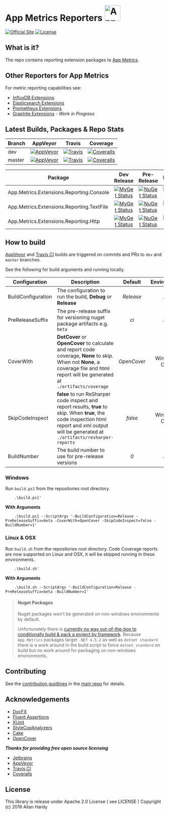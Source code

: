 # App Metrics Reporters <img src="http://app-metrics.io/logo.png" alt="App Metrics" width="50px"/> 
[![Official Site](https://img.shields.io/badge/site-appmetrics-blue.svg?style=flat-square)](http://app-metrics.io/getting-started/intro.html) [![License](https://img.shields.io/badge/License-Apache%202.0-blue.svg?style=flat-square)](https://opensource.org/licenses/Apache-2.0)

## What is it?

The repo contains reporting extension packages to [App Metrics](https://github.com/alhardy/AppMetrics).

## Other Reporters for App Metrics

For metric reporting capabilities see:

- [InfluxDB Extensions](https://github.com/alhardy/AppMetrics.Extensions.InfluxDB)
- [Elasticsearch Extensions](https://github.com/alhardy/AppMetrics.Extensions.Elasticsearch)
- [Prometheus Extensions](https://github.com/alhardy/AppMetrics.Extensions.Prometheus)
- [Graphite Extensions](https://github.com/alhardy/AppMetrics.Extensions.Graphite) - *Work in Progress*

## Latest Builds, Packages & Repo Stats

|Branch|AppVeyor|Travis|Coverage|
|------|:--------:|:--------:|:--------:|
|dev|[![AppVeyor](https://img.shields.io/appveyor/ci/alhardy/appmetrics-reporters/dev.svg?style=flat-square&label=appveyor%20build)](https://ci.appveyor.com/project/alhardy/appmetrics-reporters/branch/dev)|[![Travis](https://img.shields.io/travis/alhardy/AppMetrics.Reporters/dev.svg?style=flat-square&label=travis%20build)](https://travis-ci.org/alhardy/AppMetrics.Reporters)|[![Coveralls](https://img.shields.io/coveralls/alhardy/AppMetrics.Reporters/dev.svg?style=flat-square)](https://coveralls.io/github/alhardy/AppMetrics.Reporters?branch=dev)
|master|[![AppVeyor](https://img.shields.io/appveyor/ci/alhardy/appmetrics-reporters/master.svg?style=flat-square&label=appveyor%20build)](https://ci.appveyor.com/project/alhardy/appmetrics-reporters/branch/master)| [![Travis](https://img.shields.io/travis/alhardy/AppMetrics.Reporters/master.svg?style=flat-square&label=travis%20build)](https://travis-ci.org/AppMetrics.Reporters)| [![Coveralls](https://img.shields.io/coveralls/alhardy/AppMetrics.Reporters/master.svg?style=flat-square)](https://coveralls.io/github/alhardy/AppMetrics.Reporters?branch=master)|

|Package|Dev Release|Pre-Release|Release|
|------|:--------:|:--------:|:--------:|
|App.Metrics.Extensions.Reporting.Console|[![MyGet Status](https://img.shields.io/myget/alhardy/v/App.Metrics.Extensions.Reporting.Console.svg?style=flat-square)](https://www.myget.org/feed/alhardy/package/nuget/App.Metrics.Extensions.Reporting.Console)|[![NuGet Status](https://img.shields.io/nuget/vpre/App.Metrics.Extensions.Reporting.Console.svg?style=flat-square)](https://www.nuget.org/packages/App.Metrics.Extensions.Reporting.Console/)|[![NuGet Status](https://img.shields.io/nuget/v/App.Metrics.Extensions.Reporting.Console.svg?style=flat-square)](https://www.nuget.org/packages/App.Metrics.Extensions.Reporting.Console/)
|App.Metrics.Extensions.Reporting.TextFile|[![MyGet Status](https://img.shields.io/myget/alhardy/v/App.Metrics.Extensions.Reporting.TextFile.svg?style=flat-square)](https://www.myget.org/feed/alhardy/package/nuget/App.Metrics.Extensions.Reporting.TextFile)|[![NuGet Status](https://img.shields.io/nuget/vpre/App.Metrics.Extensions.Reporting.TextFile.svg?style=flat-square)](https://www.nuget.org/packages/App.Metrics.Extensions.Reporting.TextFile/)|[![NuGet Status](https://img.shields.io/nuget/v/App.Metrics.Extensions.Reporting.TextFile.svg?style=flat-square)](https://www.nuget.org/packages/App.Metrics.Extensions.Reporting.TextFile/)
|App.Metrics.Extensions.Reporting.Http|[![MyGet Status](https://img.shields.io/myget/alhardy/v/App.Metrics.Extensions.Reporting.Http.svg?style=flat-square)](https://www.myget.org/feed/alhardy/package/nuget/App.Metrics.Extensions.Reporting.Http)|[![NuGet Status](https://img.shields.io/nuget/vpre/App.Metrics.Extensions.Reporting.Http.svg?style=flat-square)](https://www.nuget.org/packages/App.Metrics.Extensions.Reporting.Http/)|[![NuGet Status](https://img.shields.io/nuget/v/App.Metrics.Extensions.Reporting.Http.svg?style=flat-square)](https://www.nuget.org/packages/App.Metrics.Extensions.Reporting.Http/)|

## How to build

[AppVeyor](https://ci.appveyor.com/project/alhardy/appmetrics-reporters/branch/master) and [Travis CI](https://travis-ci.org/alhardy/AppMetrics.Reporters) builds are triggered on commits and PRs to `dev` and `master` branches.

See the following for build arguments and running locally.

|Configuration|Description|Default|Environment|Required|
|------|--------|:--------:|:--------:|:--------:|
|BuildConfiguration|The configuration to run the build, **Debug** or **Release** |*Release*|All|Optional|
|PreReleaseSuffix|The pre-release suffix for versioning nuget package artifacts e.g. `beta`|*ci*|All|Optional|
|CoverWith|**DotCover** or **OpenCover** to calculate and report code coverage, **None** to skip. When not **None**, a coverage file and html report will be generated at `./artifacts/coverage`|*OpenCover*|Windows Only|Optional|
|SkipCodeInspect|**false** to run ReSharper code inspect and report results, **true** to skip. When **true**, the code inspection html report and xml output will be generated at `./artifacts/resharper-reports`|*false*|Windows Only|Optional|
|BuildNumber|The build number to use for pre-release versions|*0*|All|Optional|


### Windows

Run `build.ps1` from the repositories root directory.

```
	.\build.ps1'
```

**With Arguments**

```
	.\build.ps1 --ScriptArgs '-BuildConfiguration=Release -PreReleaseSuffix=beta -CoverWith=OpenCover -SkipCodeInspect=false -BuildNumber=1'
```

### Linux & OSX

Run `build.sh` from the repositories root directory. Code Coverage reports are now supported on Linux and OSX, it will be skipped running in these environments.

```
	.\build.sh'
```

**With Arguments**

```
	.\build.sh --ScriptArgs '-BuildConfiguration=Release -PreReleaseSuffix=beta -BuildNumber=1'
```

> #### Nuget Packages
> Nuget packages won't be generated on non-windows environments by default.
> 
> Unfortunately there is [currently no way out-of-the-box to conditionally build & pack a project by framework](https://github.com/dotnet/roslyn-project-system/issues/1586#issuecomment-280978851). Because `App.Metrics` packages target `.NET 4.5.2` as well as `dotnet standard` there is a work around in the build script to force `dotnet standard` on build but no work around for packaging on non-windows environments. 

## Contributing

See the [contribution guidlines](https://github.com/alhardy/AppMetrics/blob/master/CONTRIBUTING.md) in the [main repo](https://github.com/alhardy/AppMetrics) for details.

## Acknowledgements

* [DocFX](https://dotnet.github.io/docfx/)
* [Fluent Assertions](http://www.fluentassertions.com/)
* [XUnit](https://xunit.github.io/)
* [StyleCopAnalyzers](https://github.com/DotNetAnalyzers/StyleCopAnalyzers)
* [Cake](https://github.com/cake-build/cake)
* [OpenCover](https://github.com/OpenCover/opencover)

***Thanks for providing free open source licensing***

* [Jetbrains](https://www.jetbrains.com/dotnet/) 
* [AppVeyor](https://www.appveyor.com/)
* [Travis CI](https://travis-ci.org/)
* [Coveralls](https://coveralls.io/)

## License

This library is release under Apache 2.0 License ( see LICENSE ) Copyright (c) 2016 Allan Hardy
